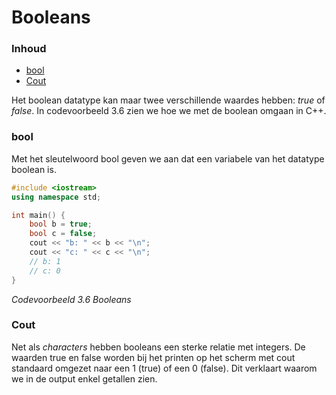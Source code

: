 # Booleans [](title-id) <!-- omit in toc -->

### Inhoud[](toc-id) <!-- omit in toc -->
- [bool](#bool)
- [Cout](#cout)


Het boolean datatype kan maar twee verschillende waardes hebben: *true* of *false*. 
In codevoorbeeld 3.6 zien we hoe we met de boolean omgaan in C++.

### bool
Met het sleutelwoord bool geven we aan dat een variabele van het datatype boolean is.

```c++
#include <iostream>
using namespace std;

int main() {
    bool b = true;
    bool c = false;
    cout << "b: " << b << "\n";
    cout << "c: " << c << "\n";
    // b: 1
    // c: 0
}
```
*Codevoorbeeld 3.6 Booleans*

### Cout
Net als *characters* hebben booleans een sterke relatie met integers. De waarden true en
false worden bij het printen op het scherm met cout standaard omgezet naar een 1 (true) of
een 0 (false). Dit verklaart waarom we in de output enkel getallen zien.

